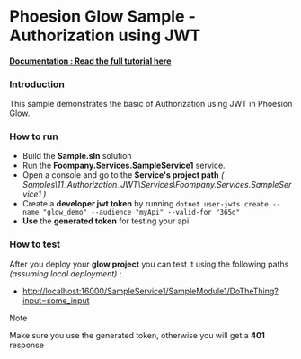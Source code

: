 # Phoesion Glow Sample - Authorization using JWT


#### [Documentation : Read the full tutorial here](https://glow-docs.phoesion.com/tutorials/XXXX.html)


### Introduction
This sample demonstrates the basic of Authorization using JWT in Phoesion Glow.

### How to run
- Build the **Sample.sln** solution
- Run the **Foompany.Services.SampleService1** service.
- Open a console and go to the **Service's project path** _( Samples\11_Authorization_JWT\Services\Foompany.Services.SampleService1 )_
- Create a **developer jwt token** by running `dotnet user-jwts create --name "glow_demo" --audience "myApi" --valid-for "365d"`
- **Use** the **generated token** for testing your api

### How to test
After you deploy your **glow project** you can test it using the following paths *(assuming local deployment)* :

- [http://localhost:16000/SampleService1/SampleModule1/DoTheThing?input=some_input](http://localhost:16000/SampleService1/SampleModule1/DoTheThing?input=some_input) 

> [!NOTE]
> Make sure you use the generated token, otherwise you will get a **401** response